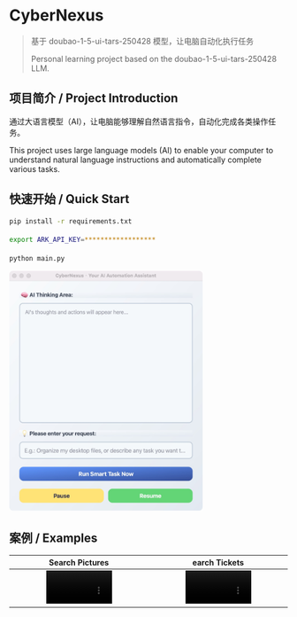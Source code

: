# CyberNexus

> 基于 doubao-1-5-ui-tars-250428 模型，让电脑自动化执行任务
> 
> Personal learning project based on the doubao-1-5-ui-tars-250428 LLM.

## 项目简介 / Project Introduction

通过大语言模型（AI），让电脑能够理解自然语言指令，自动化完成各类操作任务。

This project uses large language models (AI) to enable your computer to understand natural language instructions and automatically complete various tasks.

## 快速开始 / Quick Start

```bash
pip install -r requirements.txt

export ARK_API_KEY=******************

python main.py
```

<img src="img/intro.jpg" alt="intro" width="350" />

## 案例 / Examples
<table>
  <thead>
    <tr>
      <th width="50%" align="center">Search Pictures</a></th>
      <th width="50%" align="center">earch Tickets</a></th>
    </tr>
  </thead>
  <tbody>
    <tr>
      <td align="center">
        <video src="https://github.com/user-attachments/assets/84bc6151-c166-458b-b352-98f09a223823" width="50%"></video>
      </td>
      <td align="center">
        <video src="https://github.com/user-attachments/assets/8c5eac14-8654-4503-b25f-b1dc77f58906" width="50%"></video>
      </td>
    </tr>
  </tbody>
</table>


